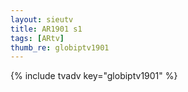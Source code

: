 ```yaml
--- 
layout: sieutv
title: AR1901 s1
tags: [ARtv]
thumb_re: globiptv1901
---
```

{% include tvadv key="globiptv1901" %} 
